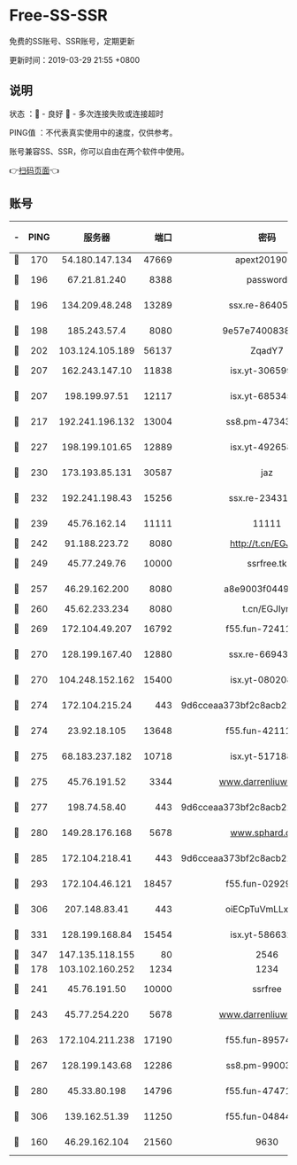 # Free-SS-SSR

免费的SS账号、SSR账号，定期更新

更新时间：2019-03-29 21:55 +0800

## 说明

状态     ：🙂 - 良好 🙁 - 多次连接失败或连接超时

PING值   ：不代表真实使用中的速度，仅供参考。

账号兼容SS、SSR，你可以自由在两个软件中使用。

👉[扫码页面](https://liesauer.github.io/Free-SS-SSR/)👈

## 账号

|-|PING|服务器|端口|密码|加密方式|区域|
|:----:|:----:|:-----:|-----:|:----:|:----:|:----:|
|🙂|170|54.180.147.134|47669|apext2019001|chacha20|KR|
|🙂|196|67.21.81.240|8388|password|aes-256-cfb|US|
|🙂|196|134.209.48.248|13289|ssx.re-86405821|aes-256-cfb|US|
|🙂|198|185.243.57.4|8080|9e57e7400838a01e|chacha20-ietf|US|
|🙂|202|103.124.105.189|56137|ZqadY7|chacha20|US|
|🙂|207|162.243.147.10|11838|isx.yt-30659922|aes-256-cfb|US|
|🙂|207|198.199.97.51|12117|isx.yt-68534554|aes-256-cfb|US|
|🙂|217|192.241.196.132|13004|ss8.pm-47343847|aes-256-cfb|US|
|🙂|227|198.199.101.65|12889|isx.yt-49265808|aes-256-cfb|US|
|🙂|230|173.193.85.131|30587|jaz|aes-256-cfb|US|
|🙂|232|192.241.198.43|15256|ssx.re-23431176|aes-256-cfb|US|
|🙂|239|45.76.162.14|11111|11111|aes-256-cfb|SG|
|🙂|242|91.188.223.72|8080|http://t.cn/EGJIyrl|rc4-md5|RU|
|🙂|249|45.77.249.76|10000|ssrfree.tk|aes-256-cfb|SG|
|🙂|257|46.29.162.200|8080|a8e9003f0449cea5|chacha20-ietf|RU|
|🙂|260|45.62.233.234|8080|t.cn/EGJIyrl|rc4-md5|CA|
|🙂|269|172.104.49.207|16792|f55.fun-72411432|aes-256-cfb|SG|
|🙂|270|128.199.167.40|12880|ssx.re-66943146|aes-256-cfb|SG|
|🙂|270|104.248.152.162|15400|isx.yt-08020813|aes-256-cfb|SG|
|🙂|274|172.104.215.24|443|9d6cceaa373bf2c8acb22e60b6a58be6|aes-256-cfb|US|
|🙂|274|23.92.18.105|13648|f55.fun-42111898|aes-256-cfb|US|
|🙂|275|68.183.237.182|10718|isx.yt-51718808|aes-256-cfb|SG|
|🙂|275|45.76.191.52|3344|www.darrenliuwei.com|aes-256-cfb|JP|
|🙂|277|198.74.58.40|443|9d6cceaa373bf2c8acb22e60b6a58be6|aes-256-cfb|US|
|🙂|280|149.28.176.168|5678|www.sphard.com|aes-256-cfb|AU|
|🙂|285|172.104.218.41|443|9d6cceaa373bf2c8acb22e60b6a58be6|aes-256-cfb|US|
|🙂|293|172.104.46.121|18457|f55.fun-02929238|aes-256-cfb|SG|
|🙂|306|207.148.83.41|443|oiECpTuVmLLxk4Ts|aes-256-cfb|AU|
|🙂|331|128.199.168.84|15454|isx.yt-58663210|aes-256-cfb|SG|
|🙂|347|147.135.118.155|80|2546|chacha20|US|
|🙂|178|103.102.160.252|1234|1234|rc4-md5|JP|
|🙂|241|45.76.191.50|10000|ssrfree|aes-256-cfb|SG|
|🙂|243|45.77.254.220|5678|www.darrenliuwei.com|aes-256-cfb|SG|
|🙂|263|172.104.211.238|17190|f55.fun-89574264|aes-256-cfb|US|
|🙂|267|128.199.143.68|12286|ss8.pm-99003865|aes-256-cfb|SG|
|🙂|280|45.33.80.198|14796|f55.fun-47471001|aes-256-cfb|US|
|🙂|306|139.162.51.39|11250|f55.fun-04844585|aes-256-cfb|SG|
|🙁|160|46.29.162.104|21560|9630|aes-128-ctr|RU|
